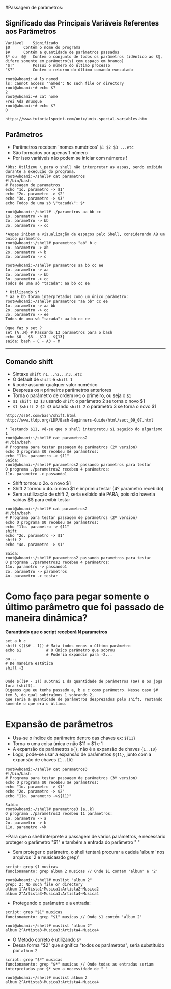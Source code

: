 #Passagem de parâmetros:

## Significado das Principais Variáveis Referentes aos Parâmetros

```
Variável	Significado
$0		Contém o nome do programa  
$#		Contém a quantidade de parâmetros passados  
$* ou  $@	Contém o conjunto de todos os parâmetros (idêntico ao $@, difere somente em parâmetro(s) com espaço em branco)  
"$!" 		Possui o número do último processo
"$?" 		Contém o retorno do último comando executado

root@whoami:~# ls named
ls: cannot access 'named': No such file or directory
root@whoami:~# echo $?
2
root@whoami:~# cat nome
Frei Ada Brusque
root@whoami:~# echo $?
0

https://www.tutorialspoint.com/unix/unix-special-variables.htm

```

## Parâmetros

* Parâmetros recebem 'nomes numéricos' `$1 $2 $3 ...etc` 
* São formados por apenas 1 número
* Por isso variáveis não podem se iniciar com números !

```
*Obs: Utilizou \ para o shell não interpretar as aspas, sendo exibida durante a execução do programa.
root@whoami:~/shell# cat parametros
#!/bin/bash
# Passagem de parametros
echo "1o. parametro -> $1"
echo "2o. parametro -> $2"
echo "3o. parametro -> $3"
echo Todos de uma só \"tacada\": $*

root@whoami:~/shell# ./parametros aa bb cc
1o. parametro -> aa
2o. parametro -> bb
3o. parametro -> cc

*Aspas inibem a visualização de espaços pelo Shell, considerando AB um único parâmetro.
root@whoami:~/shell# parametros "ab" b c
1o. parametro -> ab
2o. parametro -> b
3o. parametro -> c

root@whoami:~/shell# parametros aa bb cc ee
1o. parametro -> aa
2o. parametro -> bb
3o. parametro -> cc
Todos de uma só "tacada": aa bb cc ee

* Utilizando $* 
* aa e bb foram interpretados como um único parâmetro:
root@whoami:~/shell# parametros "aa bb" cc ee
1o. parametro -> aa bb
2o. parametro -> cc
3o. parametro -> ee
Todos de uma só "tacada": aa bb cc ee

Oque faz o set ? 
set {A..M} # Passando 13 parametros para o bash
echo $0 - $3 - $13 - ${13}
saida: bash - C - A3 - M
```

-----
## Comando shift

* Sintaxe `shift n1...n2...n3..etc`
* O default de `shift` é `shift 1`
* `N` pode assumir qualquer valor numérico
* Despreza os `N` primeiros parâmetros anteriores
* Torna o parâmetro de ordem `N+1` o primeiro, ou seja o `$1`
* `$1 shift $2 $3` 		usando `shift` o parâmetro 2 se torna o novo $1
* `$1 $shift 2 $2 $3` 	usando `shift 2` o parâmetro 3 se torna o novo $1
 
```
http://ss64.com/bash/shift.html
http://www.tldp.org/LDP/Bash-Beginners-Guide/html/sect_09_07.html
```

```
* Testando $11, vê-se que o shell interpretou $1 seguido do algarismo 1
root@whoami:~/shell# cat parametros2
#!/bin/bash
# Programa para testar passagem de parâmetros (2º version)
echo O programa $0 recebeu $# parâmetros:
echo "11o. parametro -> $11"
Saída:
root@whoami:~/shell# parametros2 passando parametros para testar
O programa ./parametros2 recebeu 4 parâmetros:
11o. parametro -> passando1
```

* Shift tornou o 2o. o novo $1
* Shift 2 tornou o 4o. o novo $1  e imprimiu testar (4º parametro recebido)
* Sem a utilização de shift 2, seria exibido até PARA, pois não haveria saídas $$ para exibir testar

```
root@whoami:~/shell# cat parametros2
#!/bin/bash
# Programa para testar passagem de parâmetros (2º version)
echo O programa $0 recebeu $# parâmetros:
echo "11o. parametro -> $11"
shift
echo "2o. parametro -> $1"
shift 2
echo "4o. parametro -> $1"

Saída:
root@whoami:~/shell# parametros2 passando parametros para testar
O programa ./parametros2 recebeu 4 parâmetros:
11o. parametro -> passando1
2o. parametro -> parametros
4o. parametro -> testar
```

# Como faço para pegar somente o último parâmetro que foi passado de maneira dinâmica?

**Garantindo que o script receberá N parametros**

```
set a b c
shift $(($# - 1)) # Mata todos menos o último parâmetro
echo $1           # O único parâmetro que sobrou
				  # Poderia expandir para -2...
ou...			
# De maneira estática
shift -2 


Onde $(($# - 1)) subtrai 1 da quantidade de parâmetros ($#) e os joga fora (shift).
Digamos que eu tenha passado a, b e c como parâmetro. Nesse caso $# tem 3, do qual subtraímos 1 sobrando 2, 
que seria a quantidade de parâmetros desprezados pelo shift, restando somente o que era o último.
```
# Expansão de parâmetros

* Usa-se o índice do parâmetro dentro das chaves ex: `${11}`
* Torna-o uma coisa única e não $11 = $1 e 1
* A expansão de parâmetros `${}`, não é a expansão de chaves `{1..10}`
* Logo, pode-se usar a expansão de parâmetros `${11}`, junto com a expansão de chaves `{1..10}`

```
root@whoami:~/shell# cat parametros3
#!/bin/bash
# Programa para testar passagem de parâmetros (3º version)
echo O programa $0 recebeu $# parâmetros:
echo "1o. parametro -> $1"
echo "2o. parametro -> $2"
echo "11o. parametro ->${11}"

Saída:
root@whoami:~/shell# parametros3 {a..k}
O programa ./parametros3 recebeu 11 parâmetros:
1o. parametro -> a
2o. parametro -> b
11o. parametro ->k

```

*Para que o shell interprete a passagem de vários parâmetros, 
é necessário proteger o parâmetro "$1" e também a entrada do parâmetro " "

* Sem proteger o parâmetro, o shell tentará procurar a cadeia 'album' nos arquivos '2 e musicas(do grep)'

```
script: grep $1 musicas
funcionamento: grep album 2 musicas // Onde $1 contem 'album' e '2'

root@whoami:~/shell# muslist "album 2"
grep: 2: No such file or directory
album 1^Artista1~Musica1:Artista2~Musica2
album 2^Artista3~Musica3:Artista4~Musica4

```
* Protegendo o parâmetro e a entrada:
```
script: grep "$1" musicas	
funcionamento: grep "$1" musicas // Onde $1 contém 'album 2'

root@whoami:~/shell# muslist "album 2"
album 2^Artista3~Musica3:Artista4~Musica4
```

* O Método correto é utilizando ` $* ` 
* Dessa forma "$2" que significa "todos os parâmetros", seria substituido por `album 2`

```
script: grep "$*" musicas 
funcionamento: grep "$*" musicas // Onde todas as entradas seriam interpretadas por $* sem a necessidade de " "

root@whoami:~/shell# muslist album 2
album 2^Artista3~Musica3:Artista4~Musica4

```


